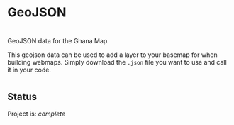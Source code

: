 # GeoJSON
#
GeoJSON data for the Ghana Map. 

This geojson data can be used to add a layer to your basemap for when building webmaps.
Simply download the ```.json``` file you want to use and call it in your code.


#


## Status

Project is: _complete_
